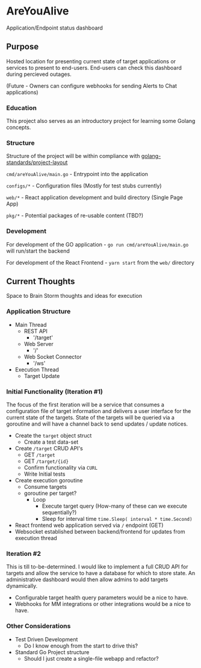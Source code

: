 # AreYouAlive
Application/Endpoint status dashboard

## Purpose
Hosted location for presenting current state of target applications or services to present to end-users.
End-users can check this dashboard during percieved outages.

(Future - Owners can configure webhooks for sending Alerts to Chat applications)

### Education
This project also serves as an introductory project for learning some Golang concepts.

### Structure
Structure of the project will be within compliance with [golang-standards/project-layout](https://github.com/golang-standards/project-layout)

`cmd/areYouAlive/main.go`   - Entrypoint into the application

`configs/*`                 - Configuration files (Mostly for test stubs currently)

`web/*`                     - React application development and build directory (Single Page App)

`pkg/*`                     - Potential packages of re-usable content (TBD?)

### Development
For development of the GO application - `go run cmd/areYouAlive/main.go` will run/start the backend

For development of the React Frontend - `yarn start` from the `web/` directory

## Current Thoughts
Space to Brain Storm thoughts and ideas for execution

### Application Structure
- Main Thread
    - REST API
        - '/target'
    - Web Server
        - '/'
    - Web Socket Connector
        - '/ws'
- Execution Thread
    - Target Update

### Initial Functionality (Iteration #1)
The focus of the first iteration will be a service that consumes a configuration file of target information and delivers a user interface for the current state of the targets. State of the targets will be queried via a goroutine and will have a channel back to send updates / update notices.
- Create the `target` object struct
    - Create a test data-set
- Create `/target` CRUD API's
    - GET `/target`
    - GET `/target/{id}`
    - Confirm functionality via `CURL`
    - Write Initial tests
- Create execution goroutine
    - Consume targets
    - goroutine per target?
        - Loop
            - Execute target query (How-many of these can we execute sequentially?)
            - Sleep for interval time `time.Sleep( interval * time.Second)`
- React frontend web application served via `/` endpoint (GET)
- Websocket established between backend/frontend for updates from execution thread
### Iteration #2
This is till to-be-determined. I would like to implement a full CRUD API for targets and allow the service to have a database for which to store state. An administrative dashboard would then allow admins to add targets dynamically.
- Configurable target health query parameters would be a nice to have. 
- Webhooks for MM integrations or other integrations would be a nice to have.

### Other Considerations
- Test Driven Development
    - Do I know enough from the start to drive this?
- Standard Go Project structure
    - Should I just create a single-file webapp and refactor?